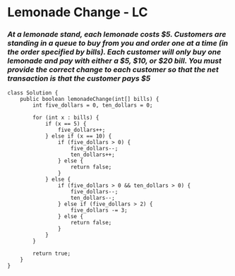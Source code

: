 # Lemonade Change - LC

### *At a lemonade stand, each lemonade costs $5. Customers are standing in a queue to buy from you and order one at a time (in the order specified by bills). Each customer will only buy one lemonade and pay with either a $5, $10, or $20 bill. You must provide the correct change to each customer so that the net transaction is that the customer pays $5*

```
class Solution {
    public boolean lemonadeChange(int[] bills) {
        int five_dollars = 0, ten_dollars = 0;

        for (int x : bills) {
            if (x == 5) {
                five_dollars++;
            } else if (x == 10) {
                if (five_dollars > 0) {
                    five_dollars--;
                    ten_dollars++;
                } else {
                    return false;
                }
            } else {
                if (five_dollars > 0 && ten_dollars > 0) {
                    five_dollars--;
                    ten_dollars--;
                } else if (five_dollars > 2) {
                    five_dollars -= 3;
                } else {
                    return false;
                }
            }
        }

        return true;
    }
}
```